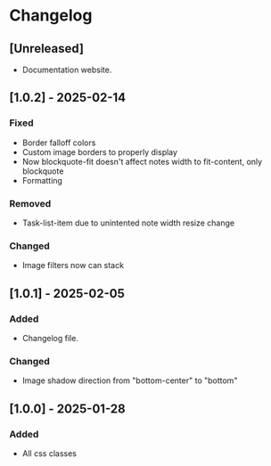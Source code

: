 # Changelog

## [Unreleased]
- Documentation website.

## [1.0.2] - 2025-02-14

### Fixed

- Border falloff colors
- Custom image borders to properly display
- Now blockquote-fit doesn't affect notes width to fit-content, only blockquote
- Formatting

### Removed 

- Task-list-item due to unintented note width resize change

### Changed

- Image filters now can stack

## [1.0.1] - 2025-02-05

### Added

- Changelog file.

### Changed

- Image shadow direction from "bottom-center" to "bottom"

## [1.0.0] - 2025-01-28

### Added

- All css classes